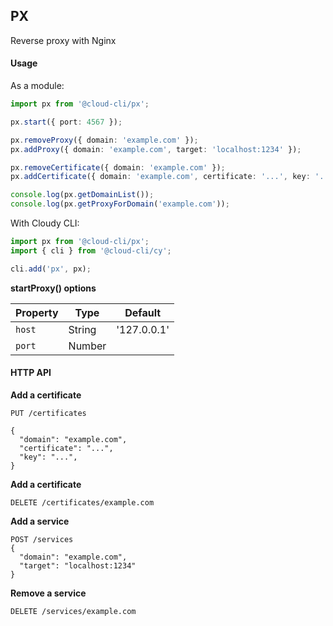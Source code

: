## PX

Reverse proxy with Nginx

#### Usage

As a module:

```ts
import px from '@cloud-cli/px';

px.start({ port: 4567 });

px.removeProxy({ domain: 'example.com' });
px.addProxy({ domain: 'example.com', target: 'localhost:1234' });

px.removeCertificate({ domain: 'example.com' });
px.addCertificate({ domain: 'example.com', certificate: '...', key: '...' });

console.log(px.getDomainList());
console.log(px.getProxyForDomain('example.com'));
```

With Cloudy CLI:

```ts
import px from '@cloud-cli/px';
import { cli } from '@cloud-cli/cy';

cli.add('px', px);
```

**startProxy() options**

| Property | Type   | Default     |
| -------- | ------ | ----------- |
| `host`   | String | '127.0.0.1' |
| `port`   | Number |             |

#### HTTP API

**Add a certificate**

```
PUT /certificates

{
  "domain": "example.com",
  "certificate": "...",
  "key": "...",
}

```

**Add a certificate**

```
DELETE /certificates/example.com
```

**Add a service**

```
POST /services
{
  "domain": "example.com",
  "target": "localhost:1234"
}
```

**Remove a service**

```
DELETE /services/example.com
```
